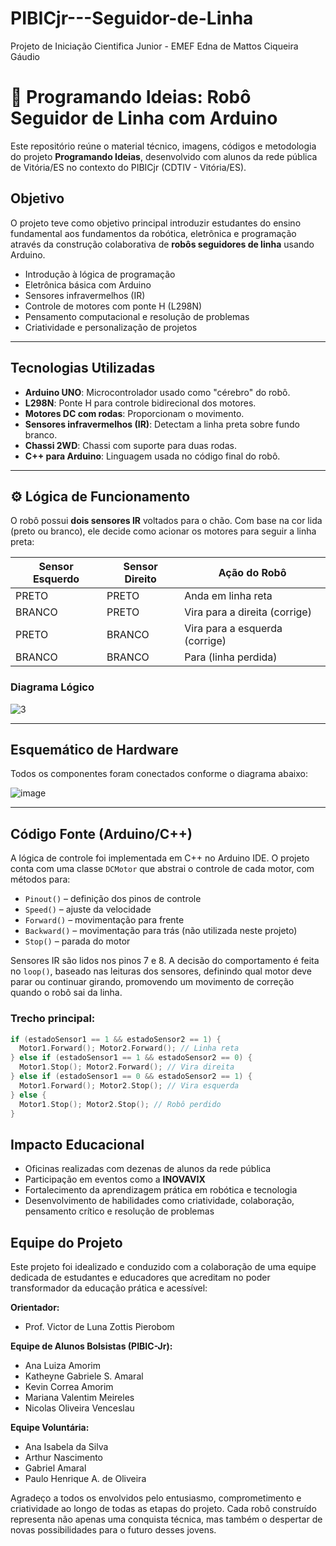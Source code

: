 # PIBICjr---Seguidor-de-Linha
Projeto de Iniciação Cientifica Junior - EMEF Edna de Mattos Ciqueira Gáudio

# 🤖 Programando Ideias: Robô Seguidor de Linha com Arduino

Este repositório reúne o material técnico, imagens, códigos e metodologia do projeto **Programando Ideias**, desenvolvido com alunos da rede pública de Vitória/ES no contexto do PIBICjr (CDTIV - Vitória/ES).

## Objetivo

O projeto teve como objetivo principal introduzir estudantes do ensino fundamental aos fundamentos da robótica, eletrônica e programação através da construção colaborativa de **robôs seguidores de linha** usando Arduino.

- Introdução à lógica de programação
- Eletrônica básica com Arduino
- Sensores infravermelhos (IR)
- Controle de motores com ponte H (L298N)
- Pensamento computacional e resolução de problemas
- Criatividade e personalização de projetos

---

## Tecnologias Utilizadas

- **Arduino UNO**: Microcontrolador usado como "cérebro" do robô.
- **L298N**: Ponte H para controle bidirecional dos motores.
- **Motores DC com rodas**: Proporcionam o movimento.
- **Sensores infravermelhos (IR)**: Detectam a linha preta sobre fundo branco.
- **Chassi 2WD**: Chassi com suporte para duas rodas.
- **C++ para Arduino**: Linguagem usada no código final do robô.

---

## ⚙️ Lógica de Funcionamento

O robô possui **dois sensores IR** voltados para o chão. Com base na cor lida (preto ou branco), ele decide como acionar os motores para seguir a linha preta:

| Sensor Esquerdo | Sensor Direito | Ação do Robô                     |
|------------------|------------------|----------------------------------|
| PRETO            | PRETO            | Anda em linha reta               |
| BRANCO           | PRETO            | Vira para a direita (corrige)    |
| PRETO            | BRANCO           | Vira para a esquerda (corrige)   |
| BRANCO           | BRANCO           | Para (linha perdida)             |

### Diagrama Lógico

![3](https://github.com/user-attachments/assets/16520bd6-1b1d-46d4-982b-8a77321a0ccd)

---

## Esquemático de Hardware

Todos os componentes foram conectados conforme o diagrama abaixo:

![image](https://github.com/user-attachments/assets/185cf567-9c3e-46d3-b07e-8e38c925114f)

---

## Código Fonte (Arduino/C++)

A lógica de controle foi implementada em C++ no Arduino IDE. O projeto conta com uma classe `DCMotor` que abstrai o controle de cada motor, com métodos para:

- `Pinout()` – definição dos pinos de controle
- `Speed()` – ajuste da velocidade
- `Forward()` – movimentação para frente
- `Backward()` – movimentação para trás (não utilizada neste projeto)
- `Stop()` – parada do motor

Sensores IR são lidos nos pinos 7 e 8. A decisão do comportamento é feita no `loop()`, baseado nas leituras dos sensores, definindo qual motor deve parar ou continuar girando, promovendo um movimento de correção quando o robô sai da linha. 

### Trecho principal:

```cpp
if (estadoSensor1 == 1 && estadoSensor2 == 1) {
  Motor1.Forward(); Motor2.Forward(); // Linha reta
} else if (estadoSensor1 == 1 && estadoSensor2 == 0) {
  Motor1.Stop(); Motor2.Forward(); // Vira direita
} else if (estadoSensor1 == 0 && estadoSensor2 == 1) {
  Motor1.Forward(); Motor2.Stop(); // Vira esquerda
} else {
  Motor1.Stop(); Motor2.Stop(); // Robô perdido
}
```

## Impacto Educacional

- Oficinas realizadas com dezenas de alunos da rede pública
- Participação em eventos como a **INOVAVIX**
- Fortalecimento da aprendizagem prática em robótica e tecnologia
- Desenvolvimento de habilidades como criatividade, colaboração, pensamento crítico e resolução de problemas

## Equipe do Projeto

Este projeto foi idealizado e conduzido com a colaboração de uma equipe dedicada de estudantes e educadores que acreditam no poder transformador da educação prática e acessível:

**Orientador:**  
- Prof. Victor de Luna Zottis Pierobom

**Equipe de Alunos Bolsistas (PIBIC-Jr):**  
- Ana Luiza Amorim  
- Katheyne Gabriele S. Amaral  
- Kevin Correa Amorim  
- Mariana Valentim Meireles  
- Nicolas Oliveira Venceslau

**Equipe Voluntária:**  
- Ana Isabela da Silva  
- Arthur Nascimento  
- Gabriel Amaral  
- Paulo Henrique A. de Oliveira

Agradeço a todos os envolvidos pelo entusiasmo, comprometimento e criatividade ao longo de todas as etapas do projeto. Cada robô construído representa não apenas uma conquista técnica, mas também o despertar de novas possibilidades para o futuro desses jovens.


